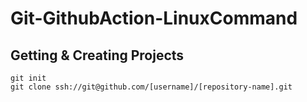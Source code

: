 # Git-GithubAction-LinuxCommand

## Getting & Creating Projects

    git init
    git clone ssh://git@github.com/[username]/[repository-name].git
